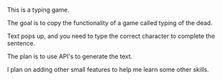 This is a typing game.

The goal is to copy the functionality of a game called typing of the dead.

Text pops up, and you need to type the correct character to complete the sentence.

The plan is to use API's to generate the text.

I plan on adding other small features to help me learn some other skills.
